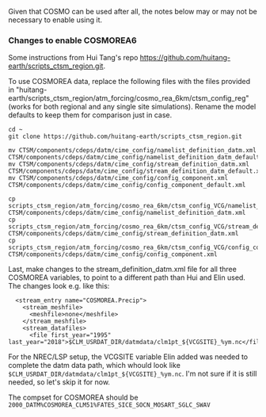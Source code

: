 
Given that COSMO can be used after all, the notes below may or may not be necessary to enable using it.

### Changes to enable COSMOREA6
Some instructions from Hui Tang's repo https://github.com/huitang-earth/scripts_ctsm_region.git. 

To use COSMOREA data, replace the following files with the files provided in "huitang-earth/scripts_ctsm_region/atm_forcing/cosmo_rea_6km/ctsm_config_reg" (works for both regional and any single site simulations). Rename the model defaults to keep them for comparison just in case. 

```
cd ~
git clone https://github.com/huitang-earth/scripts_ctsm_region.git

mv CTSM/components/cdeps/datm/cime_config/namelist_definition_datm.xml CTSM/components/cdeps/datm/cime_config/namelist_definition_datm_default.xml
mv CTSM/components/cdeps/datm/cime_config/stream_definition_datm.xml CTSM/components/cdeps/datm/cime_config/stream_definition_datm_default.xml
mv CTSM/components/cdeps/datm/cime_config/config_component.xml CTSM/components/cdeps/datm/cime_config/config_component_default.xml

cp scripts_ctsm_region/atm_forcing/cosmo_rea_6km/ctsm_config_VCG/namelist_definition_datm.xml CTSM/components/cdeps/datm/cime_config/namelist_definition_datm.xml
cp scripts_ctsm_region/atm_forcing/cosmo_rea_6km/ctsm_config_VCG/stream_definition_datm.xml CTSM/components/cdeps/datm/cime_config/stream_definition_datm.xml
cp scripts_ctsm_region/atm_forcing/cosmo_rea_6km/ctsm_config_VCG/config_component.xml CTSM/components/cdeps/datm/cime_config/config_component.xml

```

Last, make changes to the stream_definition_datm.xml file for all three COSMOREA variables, to point to a different path than Hui and Elin used. The changes look e.g. like this:

```
  <stream_entry name="COSMOREA.Precip">
    <stream_meshfile>
      <meshfile>none</meshfile>
    </stream_meshfile>
    <stream_datafiles>
      <file first_year="1995" last_year="2018">$CLM_USRDAT_DIR/datmdata/clm1pt_${VCGSITE}_%ym.nc</file>
```

For the NREC/LSP setup, the VCGSITE variable Elin added was needed to complete the datm data path, which whould look like `$CLM_USRDAT_DIR/datmdata/clm1pt_${VCGSITE}_%ym.nc`. I'm not sure if it is still needed, so let's skip it for now.

The compset for COSMOREA should be `2000_DATM%COSMOREA_CLM51%FATES_SICE_SOCN_MOSART_SGLC_SWAV`
